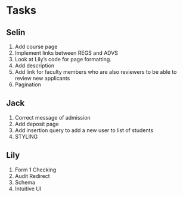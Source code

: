 # Tasks

## Selin
1. Add course page
2. Implement links between REGS and ADVS
3. Look at Lily’s code for page formatting.
4. Add description
5. Add link for faculty members who are also reviewers to be able to review new applicants
6. Pagination 

## Jack
1. Correct message of admission
2. Add deposit page 
3. Add insertion query to add a new user to list of students
4. STYLING

## Lily
1. Form 1 Checking
2. Audit Redirect
3. Schema
4. Intuitive UI

